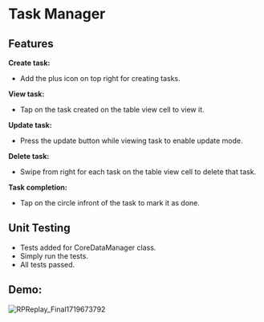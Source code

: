 # Task Manager

## Features
**Create task:**
- Add the plus icon on top right for creating tasks.
  
**View task:**
- Tap on the task created on the table view cell to view it.
  
**Update task:**
- Press the update button while viewing task to enable update mode.
  
**Delete task:**
- Swipe from right for each task on the table view cell to delete that task.

**Task completion:**
- Tap on the circle infront of the task to mark it as done.

## Unit Testing
- Tests added for CoreDataManager class.
- Simply run the tests.
- All tests passed.

## Demo:
![RPReplay_Final1719673792](https://github.com/SadmanAdib/Task-Manager/assets/56638634/b38c1a6a-73e5-46a3-ae6a-b7217bbcca62)






